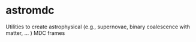 astromdc
========

Utilities to create astrophysical (e.g., supernovae, binary coalescence with matter, ... ) MDC frames
